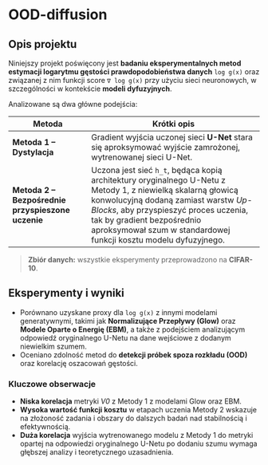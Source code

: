 # OOD-diffusion <!-- project title shown as big header -->

## Opis projektu
Niniejszy projekt poświęcony jest **badaniu eksperymentalnych metod estymacji logarytmu gęstości prawdopodobieństwa danych** `log g(x)` oraz związanej z nim funkcji score `∇ log g(x)` przy użyciu sieci neuronowych, w szczególności w kontekście **modeli dyfuzyjnych**.

Analizowane są dwa główne podejścia:

| Metoda | Krótki opis |
| ------ | ----------- |
| **Metoda 1 – Dystylacja** | Gradient wyjścia uczonej sieci **U-Net** stara się aproksymować wyjście zamrożonej, wytrenowanej sieci U-Net. |
| **Metoda 2 – Bezpośrednie przyspieszone uczenie** | Uczona jest sieć `h_t`, będąca kopią architektury oryginalnego U-Netu z Metody 1, z niewielką skalarną głowicą konwolucyjną dodaną zamiast warstw *Up-Blocks*, aby przyspieszyć proces uczenia, tak by gradient bezpośrednio aproksymował szum w standardowej funkcji kosztu modelu dyfuzyjnego. |

> **Zbiór danych:** wszystkie eksperymenty przeprowadzono na **CIFAR-10**.

## Eksperymenty i wyniki
* Porównano uzyskane proxy dla `log g(x)` z innymi modelami generatywnymi, takimi jak **Normalizujące Przepływy (Glow)** oraz **Modele Oparte o Energię (EBM)**, a także z podejściem analizującym odpowiedź oryginalnego U-Netu na dane wejściowe z dodanym niewielkim szumem.  
* Oceniano zdolność metod do **detekcji próbek spoza rozkładu (OOD)** oraz korelację oszacowań gęstości.

### Kluczowe obserwacje
* **Niska korelacja** metryki *V0* z Metody 1 z modelami Glow oraz EBM.  
* **Wysoka wartość funkcji kosztu** w etapach uczenia Metody 2 wskazuje na złożoność zadania i obszary do dalszych badań nad stabilnością i efektywnością.  
* **Duża korelacja** wyjścia wytrenowanego modelu z Metody 1 do metryki opartej na odpowiedzi oryginalnego U-Netu po dodaniu szumu wymaga głębszej analizy i teoretycznego uzasadnienia.

